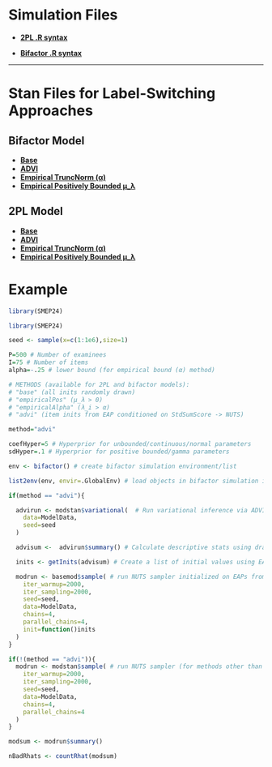 # Simulation Files

- [**2PL .R syntax**](https://github.com/nathdep/SMEP24/blob/main/R/twopl.R)

- [**Bifactor .R syntax**](https://github.com/nathdep/SMEP24/blob/main/R/bifactor.R)

-----------------

# Stan Files for Label-Switching Approaches

## Bifactor Model

- [**Base**](https://github.com/nathdep/SMEP24/blob/main/Stan/bifactor_base.stan)
- [**ADVI**](https://github.com/nathdep/SMEP24/blob/main/Stan/bifactor_advi.stan)
- [**Empirical TruncNorm (α)**](https://github.com/nathdep/SMEP24/blob/main/Stan/bifactor_empiricalAlpha.stan)
- [**Empirical Positively Bounded μ_λ**](https://github.com/nathdep/SMEP24/blob/main/Stan/bifactor_empiricalPos.stan)

## 2PL Model
- [**Base**](https://github.com/nathdep/SMEP24/blob/main/Stan/twopl_base.stan)
- [**ADVI**](https://github.com/nathdep/SMEP24/blob/main/Stan/twopl_advi.stan)
- [**Empirical TruncNorm (α)**](https://github.com/nathdep/SMEP24/blob/main/Stan/twopl_empiricalAlpha.stan)
- [**Empirical Positively Bounded μ_λ**](https://github.com/nathdep/SMEP24/blob/main/Stan/twopl_empiricalPos.stan)

# Example

```r
library(SMEP24)

library(SMEP24)

seed <- sample(x=c(1:1e6),size=1)

P=500 # Number of examinees
I=75 # Number of items
alpha=-.25 # lower bound (for empirical bound (α) method)

# METHODS (available for 2PL and bifactor models):
# "base" (all inits randomly drawn)
# "empiricalPos" (μ_λ > 0)
# "empiricalAlpha" (λ_i > α)
# "advi" (item inits from EAP conditioned on StdSumScore -> NUTS)

method="advi"

coefHyper=5 # Hyperprior for unbounded/continuous/normal parameters
sdHyper=.1 # Hyperprior for positive bounded/gamma parameters

env <- bifactor() # create bifactor simulation environment/list

list2env(env, envir=.GlobalEnv) # load objects in bifactor simulation into global environment

if(method == "advi"){

  advirun <- modstan$variational(  # Run variational inference via ADVI
    data=ModelData,
    seed=seed
  )

  advisum <-  advirun$summary() # Calculate descriptive stats using draws from approximated posteriors

  inits <- getInits(advisum) # Create a list of initial values using EAP extracted from advisum (to pass to NUTS in next step)

  modrun <- basemod$sample( # run NUTS sampler initialized on EAPs from previous step
    iter_warmup=2000,
    iter_sampling=2000,
    seed=seed,
    data=ModelData,
    chains=4,
    parallel_chains=4,
    init=function()inits
  )
}

if(!(method == "advi")){
  modrun <- modstan$sample( # run NUTS sampler (for methods other than ADVI)
    iter_warmup=2000,
    iter_sampling=2000,
    seed=seed,
    data=ModelData,
    chains=4,
    parallel_chains=4
  )
}

modsum <- modrun$summary()

nBadRhats <- countRhat(modsum)



```
